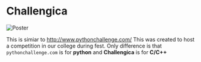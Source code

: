 # Challengica
![Poster](../master/4.jpg)

This is simiar to http://www.pythonchallenge.com/ 
This was created to host a competition in our college during fest. Only difference is that `pythonchallenge.com` is for **python** and **Challengica** is for **C/C++**

